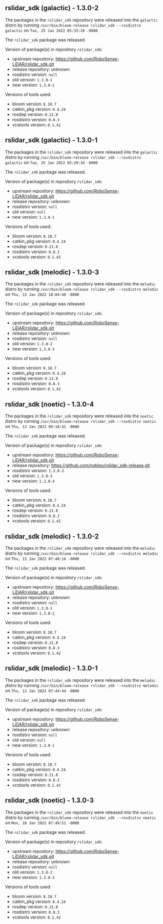 ## rslidar_sdk (galactic) - 1.3.0-2

The packages in the `rslidar_sdk` repository were released into the `galactic` distro by running `/usr/bin/bloom-release rslidar_sdk --rosdistro galactic` on `Tue, 25 Jan 2022 05:33:28 -0000`

The `rslidar_sdk` package was released.

Version of package(s) in repository `rslidar_sdk`:

- upstream repository: https://github.com/RoboSense-LiDAR/rslidar_sdk.git
- release repository: unknown
- rosdistro version: `null`
- old version: `1.3.0-1`
- new version: `1.3.0-2`

Versions of tools used:

- bloom version: `0.10.7`
- catkin_pkg version: `0.4.24`
- rosdep version: `0.21.0`
- rosdistro version: `0.8.3`
- vcstools version: `0.1.42`


## rslidar_sdk (galactic) - 1.3.0-1

The packages in the `rslidar_sdk` repository were released into the `galactic` distro by running `/usr/bin/bloom-release rslidar_sdk --rosdistro galactic` on `Tue, 25 Jan 2022 05:29:34 -0000`

The `rslidar_sdk` package was released.

Version of package(s) in repository `rslidar_sdk`:

- upstream repository: https://github.com/RoboSense-LiDAR/rslidar_sdk.git
- release repository: unknown
- rosdistro version: `null`
- old version: `null`
- new version: `1.3.0-1`

Versions of tools used:

- bloom version: `0.10.7`
- catkin_pkg version: `0.4.24`
- rosdep version: `0.21.0`
- rosdistro version: `0.8.3`
- vcstools version: `0.1.42`


## rslidar_sdk (melodic) - 1.3.0-3

The packages in the `rslidar_sdk` repository were released into the `melodic` distro by running `/usr/bin/bloom-release rslidar_sdk --rosdistro melodic` on `Thu, 13 Jan 2022 10:04:46 -0000`

The `rslidar_sdk` package was released.

Version of package(s) in repository `rslidar_sdk`:

- upstream repository: https://github.com/RoboSense-LiDAR/rslidar_sdk.git
- release repository: unknown
- rosdistro version: `null`
- old version: `1.3.0-2`
- new version: `1.3.0-3`

Versions of tools used:

- bloom version: `0.10.7`
- catkin_pkg version: `0.4.24`
- rosdep version: `0.21.0`
- rosdistro version: `0.8.3`
- vcstools version: `0.1.42`


## rslidar_sdk (noetic) - 1.3.0-4

The packages in the `rslidar_sdk` repository were released into the `noetic` distro by running `/usr/bin/bloom-release rslidar_sdk --rosdistro noetic` on `Thu, 13 Jan 2022 09:18:41 -0000`

The `rslidar_sdk` package was released.

Version of package(s) in repository `rslidar_sdk`:

- upstream repository: https://github.com/RoboSense-LiDAR/rslidar_sdk.git
- release repository: https://github.com/nobleo/rslidar_sdk-release.git
- rosdistro version: `1.3.0-3`
- old version: `1.3.0-3`
- new version: `1.3.0-4`

Versions of tools used:

- bloom version: `0.10.7`
- catkin_pkg version: `0.4.24`
- rosdep version: `0.21.0`
- rosdistro version: `0.8.3`
- vcstools version: `0.1.42`


## rslidar_sdk (melodic) - 1.3.0-2

The packages in the `rslidar_sdk` repository were released into the `melodic` distro by running `/usr/bin/bloom-release rslidar_sdk --rosdistro melodic` on `Thu, 13 Jan 2022 07:48:16 -0000`

The `rslidar_sdk` package was released.

Version of package(s) in repository `rslidar_sdk`:

- upstream repository: https://github.com/RoboSense-LiDAR/rslidar_sdk.git
- release repository: unknown
- rosdistro version: `null`
- old version: `1.3.0-1`
- new version: `1.3.0-2`

Versions of tools used:

- bloom version: `0.10.7`
- catkin_pkg version: `0.4.24`
- rosdep version: `0.21.0`
- rosdistro version: `0.8.3`
- vcstools version: `0.1.42`


## rslidar_sdk (melodic) - 1.3.0-1

The packages in the `rslidar_sdk` repository were released into the `melodic` distro by running `/usr/bin/bloom-release rslidar_sdk --rosdistro melodic` on `Thu, 13 Jan 2022 07:44:44 -0000`

The `rslidar_sdk` package was released.

Version of package(s) in repository `rslidar_sdk`:

- upstream repository: https://github.com/RoboSense-LiDAR/rslidar_sdk.git
- release repository: unknown
- rosdistro version: `null`
- old version: `null`
- new version: `1.3.0-1`

Versions of tools used:

- bloom version: `0.10.7`
- catkin_pkg version: `0.4.24`
- rosdep version: `0.21.0`
- rosdistro version: `0.8.3`
- vcstools version: `0.1.42`


## rslidar_sdk (noetic) - 1.3.0-3

The packages in the `rslidar_sdk` repository were released into the `noetic` distro by running `/usr/bin/bloom-release rslidar_sdk --rosdistro noetic` on `Mon, 10 Jan 2022 07:49:51 -0000`

The `rslidar_sdk` package was released.

Version of package(s) in repository `rslidar_sdk`:

- upstream repository: https://github.com/RoboSense-LiDAR/rslidar_sdk.git
- release repository: unknown
- rosdistro version: `null`
- old version: `1.3.0-2`
- new version: `1.3.0-3`

Versions of tools used:

- bloom version: `0.10.7`
- catkin_pkg version: `0.4.24`
- rosdep version: `0.21.0`
- rosdistro version: `0.8.3`
- vcstools version: `0.1.42`


